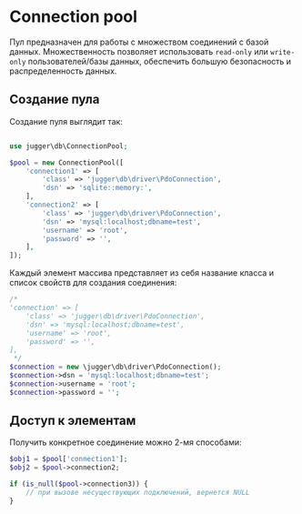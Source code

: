 # Connection pool

Пул предназначен для работы с множеством соединений с базой данных. Множественность позволяет использовать `read-only` или `write-only` пользователей/базы данных, обеспечить большую безопасность и распределенность данных.

## Создание пула

Создание пуля выглядит так:
```php

use jugger\db\ConnectionPool;

$pool = new ConnectionPool([
    'connection1' => [
        'class' => 'jugger\db\driver\PdoConnection',
        'dsn' => 'sqlite::memory:',
    ],
    'connection2' => [
        'class' => 'jugger\db\driver\PdoConnection',
        'dsn' => 'mysql:localhost;dbname=test',
        'username' => 'root',
        'password' => '',
    ],
]);
```

Каждый элемент массива представляет из себя название класса и список свойств для создания соединения:
```php
/*
'connection' => [
    'class' => 'jugger\db\driver\PdoConnection',
    'dsn' => 'mysql:localhost;dbname=test',
    'username' => 'root',
    'password' => '',
],
 */
$connection = new \jugger\db\driver\PdoConnection();
$connection->dsn = 'mysql:localhost;dbname=test';
$connection->username = 'root';
$connection->password = '';
```

## Доступ к элементам

Получить конкретное соединение можно 2-мя способами:
```php
$obj1 = $pool['connection1'];
$obj2 = $pool->connection2;

if (is_null($pool->connection3)) {
    // при вызове несуществующих подключений, вернется NULL
}
```
